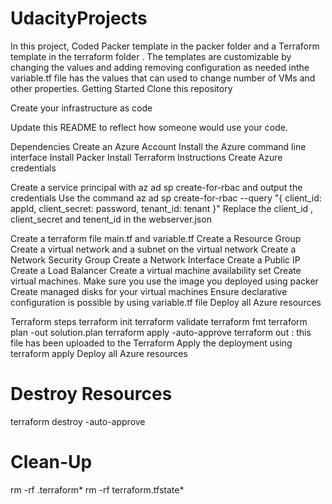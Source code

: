 # UdacityProjects

In this project, Coded Packer template in the packer folder and a Terraform template in the terraform folder . The templates are customizable by changing the values and adding removing configuration as needed inthe variable.tf file has the values that can used to change number of VMs and other properties.
Getting Started
Clone this repository

Create your infrastructure as code

Update this README to reflect how someone would use your code.

Dependencies
Create an Azure Account
Install the Azure command line interface
Install Packer
Install Terraform
Instructions
Create Azure credentials

Create a service principal with az ad sp create-for-rbac and output the credentials
Use the command az ad sp create-for-rbac --query "{ client_id: appId, client_secret: password, tenant_id: tenant }"
Replace the client_id , client_secret and tenent_id in the webserver.json


Create a terraform file main.tf and variable.tf
Create a Resource Group
Create a virtual network and a subnet on the virtual network
Create a Network Security Group
Create a Network Interface
Create a Public IP
Create a Load Balancer
Create a virtual machine availability set
Create virtual machines. Make sure you use the image you deployed using packer
Create managed disks for your virtual machines
Ensure declarative configuration is possible by using variable.tf file
Deploy all Azure resources

Terraform steps
terraform init
terraform validate
terraform fmt
terraform plan -out solution.plan
terraform apply -auto-approve
terraform out : this file has been uploaded to the Terraform
Apply the deployment using terraform apply
Deploy all Azure resources

# Destroy Resources
terraform destroy -auto-approve

# Clean-Up
rm -rf .terraform*
rm -rf terraform.tfstate*
